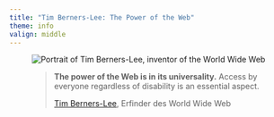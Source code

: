```yaml
---
title: "Tim Berners-Lee: The Power of the Web"
theme: info
valign: middle
---
```

<figure class="blockquote">
    <img src="images/tim-berners-lee.jpg"
         alt="Portrait of Tim Berners-Lee, inventor of the World Wide Web"/>
    <figcaption>
        <blockquote>
            <p><b>The power of the Web is in its universality.</b> Access by everyone regardless of
                disability is an essential aspect.</p>
            <p class="author"><a href="https://www.w3.org/standards/webdesign/accessibility" target="_blank" rel="noreferrer">Tim
                Berners-Lee</a>,
                Erfinder des World Wide Web</p>
        </blockquote>
    </figcaption>
</figure>
